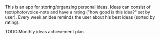 This is an app for storing/organzing personal ideas. 
Ideas can consist of text/photo/voice-note and have a rating ("how good is this idea?" set by user). 
Every week anIdea reminds the user about his best ideas (sorted by rating). 

TODO:Monthly ideas achievement plan.
